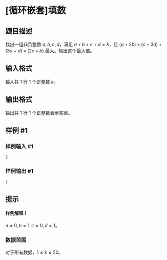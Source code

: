 # [循环嵌套]填数

## 题目描述

找出一组非负整数 $a,b,c,d$，满足 $a+b+c+d=k$，且 $(a+2b)\times (c+3d) + (3a+d)\times (2c+b)$ 最大。输出这个最大值。

## 输入格式

输入共 $1$ 行 $1$ 个正整数 $k$。

## 输出格式

输出共 $1$ 行 $1$ 个正整数表示答案。

## 样例 #1

### 样例输入 #1

```
2
```

### 样例输出 #1

```
7
```

## 提示

#### 样例解释 $1$

$a=0,b=1,c=0,d=1$。

### 数据范围

对于所有数据，$1 \leq k\leq 50$。